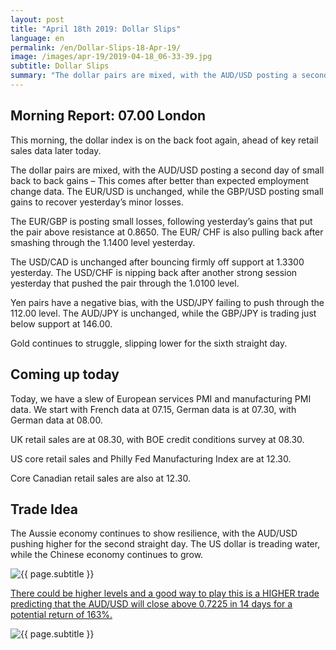 ```yaml
---
layout: post
title: "April 18th 2019: Dollar Slips"
language: en
permalink: /en/Dollar-Slips-18-Apr-19/
image: /images/apr-19/2019-04-18_06-33-39.jpg
subtitle: Dollar Slips
summary: "The dollar pairs are mixed, with the AUD/USD posting a second day of small back to back gains – This comes after better than expected employment change data. The EUR/USD is unchanged, while the GBP/USD posting small gains to recover yesterday’s minor losse"
---
```

## Morning Report: 07.00 London

This morning, the dollar index is on the back foot again, ahead of key retail sales data later today. 

The dollar pairs are mixed, with the AUD/USD posting a second day of small back to back gains – This comes after better than expected employment change data. The EUR/USD is unchanged, while the GBP/USD posting small gains to recover yesterday’s minor losses. 

The EUR/GBP is posting small losses, following yesterday’s gains that put the pair above resistance at 0.8650. The EUR/ CHF is also pulling back after smashing through the 1.1400 level yesterday. 

The USD/CAD is unchanged after bouncing firmly off support at 1.3300 yesterday. The USD/CHF is nipping back after another strong session yesterday that pushed the pair through the 1.0100 level. 

Yen pairs have a negative bias, with the USD/JPY failing to push through the 112.00 level. The AUD/JPY is unchanged, while the GBP/JPY is trading just below support at 146.00. 

Gold continues to struggle, slipping lower for the sixth straight day. 

## Coming up today	

Today, we have a slew of European services PMI and manufacturing PMI data. We start with French data at 07.15, German data is at 07.30, with German data at 08.00. 

UK retail sales are at 08.30, with BOE credit conditions survey at 08.30.

US core retail sales and Philly Fed Manufacturing Index are at 12.30.  

Core Canadian retail sales are also at 12.30.

## Trade Idea

The Aussie economy continues to show resilience, with the AUD/USD pushing higher for the second straight day. The US dollar is treading water, while the Chinese economy continues to grow.

<img class="post-image" src="{{ site.url }}/images/apr-19/2019-04-18_06-33-39.jpg" alt="{{ page.subtitle }}" title="{{ page.subtitle }}">

<a href="%LINK%%?currency=GBP&market=forex&underlying=frxAUDUSD&formname=higherlower&duration_amount=14&duration_units=d&amount=10&amount_type=stake&expiry_type=duration&barrier=0.7225" target="_blank" rel="noopener noreferrer nofollow">There could be higher levels and a good way to play this is a HIGHER trade predicting that the AUD/USD will close above 0.7225 in 14 days for a potential return of 163%.</a>

<img class="post-image" src="{{ site.url }}/images/apr-19/2019-04-18_06-36-23.jpg" alt="{{ page.subtitle }}" title="{{ page.subtitle }}">